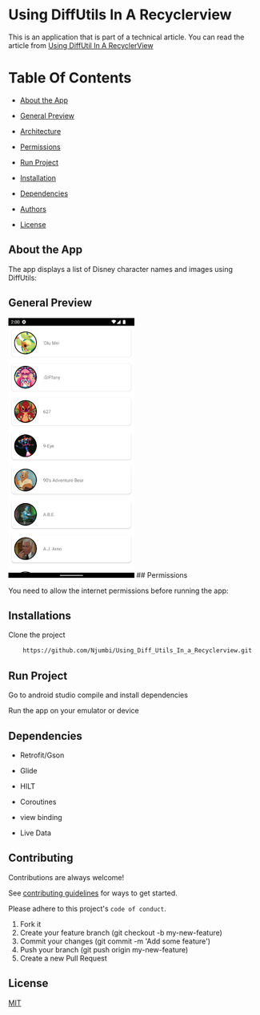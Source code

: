 
# Using DiffUtils In A Recyclerview
This is an application that is  part of a technical article. You can read the article from [Using DiffUtil In A RecyclerView]()
# Table Of Contents

* [About the App](#AboutTheApp)

* [General Preview](#general-preview)

* [Architecture](#architecture)

* [Permissions](#permissions)

* [Run Project](#run-locally)

* [Installation](#installation)

* [Dependencies](#dependencies)

* [Authors](#todo)

* [License](#license)

## About the App
The app displays a list of Disney character names and images using DiffUtils:

## General Preview

<img src="https://raw.githubusercontent.com/Njumbi/Using_Diff_Utils_In_a_Recyclerview/master/app/src/main/res/drawable/screenshot.png" height="50%" width="50%" title="explore" />
## Permissions

You need to allow the internet permissions before running the app:

## Installations

Clone the project

```bash
    https://github.com/Njumbi/Using_Diff_Utils_In_a_Recyclerview.git
```
## Run Project

Go to android studio compile and install dependencies

Run the app on your emulator or device

## Dependencies

- Retrofit/Gson

- Glide

- HILT

- Coroutines

- view binding

- Live Data

## Contributing

Contributions are always welcome!

See [contributing guidelines](https://github.com/github/docs/blob/main/CONTRIBUTING.md) for ways to get started.

Please adhere to this project's `code of conduct`.

1. Fork it
2. Create your feature branch (git checkout -b my-new-feature)
3. Commit your changes (git commit -m 'Add some feature')
4. Push your branch (git push origin my-new-feature)
5. Create a new Pull Request

## License

[MIT](https://choosealicense.com/licenses/mit/)
